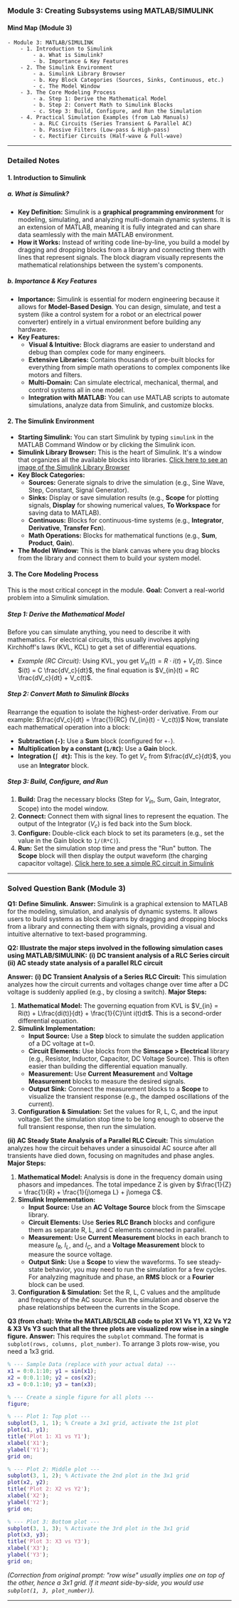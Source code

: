 ### Module 3: Creating Subsystems using MATLAB/SIMULINK

#### **Mind Map (Module 3)**
```
- Module 3: MATLAB/SIMULINK
    - 1. Introduction to Simulink
        - a. What is Simulink?
        - b. Importance & Key Features
    - 2. The Simulink Environment
        - a. Simulink Library Browser
        - b. Key Block Categories (Sources, Sinks, Continuous, etc.)
        - c. The Model Window
    - 3. The Core Modeling Process
        - a. Step 1: Derive the Mathematical Model
        - b. Step 2: Convert Math to Simulink Blocks
        - c. Step 3: Build, Configure, and Run the Simulation
    - 4. Practical Simulation Examples (from Lab Manuals)
        - a. RLC Circuits (Series Transient & Parallel AC)
        - b. Passive Filters (Low-pass & High-pass)
        - c. Rectifier Circuits (Half-wave & Full-wave)
```
---

### Detailed Notes

#### 1. Introduction to Simulink

##### a. What is Simulink?
*   **Key Definition:** Simulink is a **graphical programming environment** for modeling, simulating, and analyzing multi-domain dynamic systems. It is an extension of MATLAB, meaning it is fully integrated and can share data seamlessly with the main MATLAB environment.
*   **How it Works:** Instead of writing code line-by-line, you build a model by dragging and dropping blocks from a library and connecting them with lines that represent signals. The block diagram visually represents the mathematical relationships between the system's components.

##### b. Importance & Key Features
*   **Importance:** Simulink is essential for modern engineering because it allows for **Model-Based Design**. You can design, simulate, and test a system (like a control system for a robot or an electrical power converter) entirely in a virtual environment before building any hardware.
*   **Key Features:**
    *   **Visual & Intuitive:** Block diagrams are easier to understand and debug than complex code for many engineers.
    *   **Extensive Libraries:** Contains thousands of pre-built blocks for everything from simple math operations to complex components like motors and filters.
    *   **Multi-Domain:** Can simulate electrical, mechanical, thermal, and control systems all in one model.
    *   **Integration with MATLAB:** You can use MATLAB scripts to automate simulations, analyze data from Simulink, and customize blocks.

#### 2. The Simulink Environment

*   **Starting Simulink:** You can start Simulink by typing `simulink` in the MATLAB Command Window or by clicking the Simulink icon.
*   **Simulink Library Browser:** This is the heart of Simulink. It's a window that organizes all the available blocks into libraries.
    [Click here to see an image of the Simulink Library Browser](https://www.google.com/search?q=simulink+library+browser&tbm=isch)
*   **Key Block Categories:**
    *   **Sources:** Generate signals to drive the simulation (e.g., Sine Wave, Step, Constant, Signal Generator).
    *   **Sinks:** Display or save simulation results (e.g., **Scope** for plotting signals, **Display** for showing numerical values, **To Workspace** for saving data to MATLAB).
    *   **Continuous:** Blocks for continuous-time systems (e.g., **Integrator**, **Derivative**, **Transfer Fcn**).
    *   **Math Operations:** Blocks for mathematical functions (e.g., **Sum**, **Product**, **Gain**).
*   **The Model Window:** This is the blank canvas where you drag blocks from the library and connect them to build your system model.

#### 3. The Core Modeling Process

This is the most critical concept in the module.
**Goal:** Convert a real-world problem into a Simulink simulation.

##### **Step 1: Derive the Mathematical Model**
Before you can simulate anything, you need to describe it with mathematics. For electrical circuits, this usually involves applying Kirchhoff's laws (KVL, KCL) to get a set of differential equations.
*   *Example (RC Circuit):* Using KVL, you get  $V_{in}(t) = R \cdot i(t) + V_c(t)$. Since $i(t) = C \frac{dV_c}{dt}$, the final equation is $V_{in}(t) = RC \frac{dV_c}{dt} + V_c(t)$.

##### **Step 2: Convert Math to Simulink Blocks**
Rearrange the equation to isolate the highest-order derivative.
From our example:  $\frac{dV_c}{dt} = \frac{1}{RC} (V_{in}(t) - V_c(t))$
Now, translate each mathematical operation into a block:
*   **Subtraction (`-`):** Use a **Sum** block (configured for `+-`).
*   **Multiplication by a constant (`1/RC`):** Use a **Gain** block.
*   **Integration (`∫ dt`):** This is the key. To get $V_c$ from $\frac{dV_c}{dt}$, you use an **Integrator** block.

##### **Step 3: Build, Configure, and Run**
1.  **Build:** Drag the necessary blocks (Step for $V_{in}$, Sum, Gain, Integrator, Scope) into the model window.
2.  **Connect:** Connect them with signal lines to represent the equation. The output of the Integrator ($V_c$) is fed back into the Sum block.
3.  **Configure:** Double-click each block to set its parameters (e.g., set the value in the Gain block to `1/(R*C)`).
4.  **Run:** Set the simulation stop time and press the "Run" button. The **Scope** block will then display the output waveform (the charging capacitor voltage).
[Click here to see a simple RC circuit in Simulink](https://www.google.com/search?q=rc+circuit+simulink+model&tbm=isch)

---

### Solved Question Bank (Module 3)

**Q1: Define Simulink.**
**Answer:** Simulink is a graphical extension to MATLAB for the modeling, simulation, and analysis of dynamic systems. It allows users to build systems as block diagrams by dragging and dropping blocks from a library and connecting them with signals, providing a visual and intuitive alternative to text-based programming.

**Q2: Illustrate the major steps involved in the following simulation cases using MATLAB/SIMULINK:**
**(i) DC transient analysis of a RLC Series circuit**
**(ii) AC steady state analysis of a parallel RLC circuit**

**Answer:**
**(i) DC Transient Analysis of a Series RLC Circuit:**
This simulation analyzes how the circuit currents and voltages change over time after a DC voltage is suddenly applied (e.g., by closing a switch).
**Major Steps:**
1.  **Mathematical Model:** The governing equation from KVL is $V_{in} = Ri(t) + L\frac{di(t)}{dt} + \frac{1}{C}\int i(t)dt$. This is a second-order differential equation.
2.  **Simulink Implementation:**
    *   **Input Source:** Use a **Step** block to simulate the sudden application of a DC voltage at t=0.
    *   **Circuit Elements:** Use blocks from the **Simscape > Electrical** library (e.g., Resistor, Inductor, Capacitor, DC Voltage Source). This is often easier than building the differential equation manually.
    *   **Measurement:** Use **Current Measurement** and **Voltage Measurement** blocks to measure the desired signals.
    *   **Output Sink:** Connect the measurement blocks to a **Scope** to visualize the transient response (e.g., the damped oscillations of the current).
3.  **Configuration & Simulation:** Set the values for R, L, C, and the input voltage. Set the simulation stop time to be long enough to observe the full transient response, then run the simulation.

**(ii) AC Steady State Analysis of a Parallel RLC Circuit:**
This simulation analyzes how the circuit behaves under a sinusoidal AC source after all transients have died down, focusing on magnitudes and phase angles.
**Major Steps:**
1.  **Mathematical Model:** Analysis is done in the frequency domain using phasors and impedances. The total impedance Z is given by $\frac{1}{Z} = \frac{1}{R} + \frac{1}{j\omega L} + j\omega C$.
2.  **Simulink Implementation:**
    *   **Input Source:** Use an **AC Voltage Source** block from the Simscape library.
    *   **Circuit Elements:** Use **Series RLC Branch** blocks and configure them as separate R, L, and C elements connected in parallel.
    *   **Measurement:** Use **Current Measurement** blocks in each branch to measure $I_R$, $I_L$, and $I_C$, and a **Voltage Measurement** block to measure the source voltage.
    *   **Output Sink:** Use a **Scope** to view the waveforms. To see steady-state behavior, you may need to run the simulation for a few cycles. For analyzing magnitude and phase, an **RMS** block or a **Fourier** block can be used.
3.  **Configuration & Simulation:** Set the R, L, C values and the amplitude and frequency of the AC source. Run the simulation and observe the phase relationships between the currents in the Scope.

**Q3 (from chat): Write the MATLAB/SCILAB code to plot X1 Vs Y1, X2 Vs Y2 & X3 Vs Y3 such that all the three plots are visualized row wise in a single figure.**
**Answer:** This requires the `subplot` command. The format is `subplot(rows, columns, plot_number)`. To arrange 3 plots row-wise, you need a 1x3 grid.
```matlab
% --- Sample Data (replace with your actual data) ---
x1 = 0:0.1:10; y1 = sin(x1);
x2 = 0:0.1:10; y2 = cos(x2);
x3 = 0:0.1:10; y3 = tan(x3);

% --- Create a single figure for all plots ---
figure;

% --- Plot 1: Top plot ---
subplot(3, 1, 1); % Create a 3x1 grid, activate the 1st plot
plot(x1, y1);
title('Plot 1: X1 vs Y1');
xlabel('X1');
ylabel('Y1');
grid on;

% --- Plot 2: Middle plot ---
subplot(3, 1, 2); % Activate the 2nd plot in the 3x1 grid
plot(x2, y2);
title('Plot 2: X2 vs Y2');
xlabel('X2');
ylabel('Y2');
grid on;

% --- Plot 3: Bottom plot ---
subplot(3, 1, 3); % Activate the 3rd plot in the 3x1 grid
plot(x3, y3);
title('Plot 3: X3 vs Y3');
xlabel('X3');
ylabel('Y3');
grid on;
```
*(Correction from original prompt: "row wise" usually implies one on top of the other, hence a 3x1 grid. If it meant side-by-side, you would use `subplot(1, 3, plot_number)`).*

---
